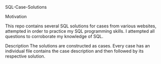 SQL-Case-Solutions

Motivation

This repo contains several SQL solutions for cases from various websites, attempted in order to practice my SQL programming skills. I attempted all questions to corroborate my knowledge of SQL.

Description
The solutions are constructed as cases. Every case has an individual file contains the case description and then followed by its respective solution.
